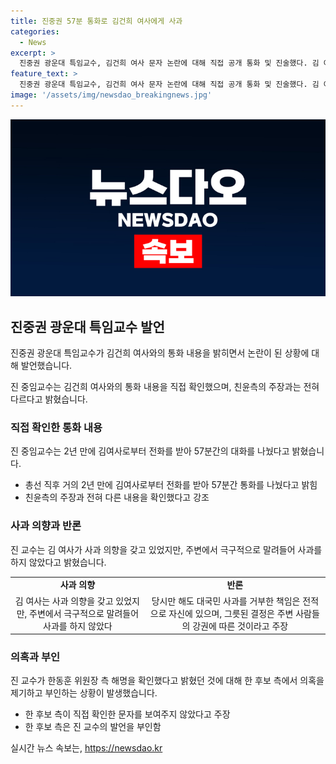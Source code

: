 ```yaml
---
title: 진중권 57분 통화로 김건희 여사에게 사과
categories:
  - News
excerpt: >
  진중권 광운대 특임교수, 김건희 여사 문자 논란에 대해 직접 공개 통화 및 진술했다. 김 여사의 사과 의향과 진씨의 주장이 다르다며, 주변의 강압으로 사과를 거부했다고 밝혔고, 친윤측을 비판했다. 또한 한 후보 측의 문자 확인 의혹을 제기했으나 해당 의혹은 부인되었다. 
feature_text: >
  진중권 광운대 특임교수, 김건희 여사 문자 논란에 대해 직접 공개 통화 및 진술했다. 김 여사의 사과 의향과 진씨의 주장이 다르다며, 주변의 강압으로 사과를 거부했다고 밝혔고, 친윤측을 비판했다. 또한 한 후보 측의 문자 확인 의혹을 제기했으나 해당 의혹은 부인되었다. 
image: '/assets/img/newsdao_breakingnews.jpg'
---
```


<p><img src="/assets/img/newsdao_breakingnews.jpg" alt="ontimetimes 속보" /></p>

<h2 data-ke-size="size26">진중권 광운대 특임교수 발언</h2>

<p>진중권 광운대 특임교수가 김건희 여사와의 통화 내용을 밝히면서 논란이 된 상황에 대해 발언했습니다.</p>

<p data-ke-size="size16">진 중임교수는 김건희 여사와의 통화 내용을 직접 확인했으며, 친윤측의 주장과는 전혀 다르다고 밝혔습니다.</p>

<h3>직접 확인한 통화 내용</h3>

<p>진 중임교수는 2년 만에 김여사로부터 전화를 받아 57분간의 대화를 나눴다고 밝혔습니다.</p>

<ul>
  <li>총선 직후 거의 2년 만에 김여사로부터 전화를 받아 57분간 통화를 나눴다고 밝힘</li>
  <li>친윤측의 주장과 전혀 다른 내용을 확인했다고 강조</li>
</ul>

<h3>사과 의향과 반론</h3>

<p>진 교수는 김 여사가 사과 의향을 갖고 있었지만, 주변에서 극구적으로 말려들어 사과를 하지 않았다고 밝혔습니다.</p>

<table>
  <tr>
    <td style="text-align: center; height: 17px;"><b>사과 의향</b></td>
    <td style="text-align: center; height: 17px;"><b>반론</b></td>
  </tr>
  <tr>
    <td style="text-align: center; height: 17px;">김 여사는 사과 의향을 갖고 있었지만, 주변에서 극구적으로 말려들어 사과를 하지 않았다</td>
    <td style="text-align: center; height: 17px;">당시만 해도 대국민 사과를 거부한 책임은 전적으로 자신에 있으며, 그릇된 결정은 주변 사람들의 강권에 따른 것이라고 주장</td>
  </tr>
</table>

<h3>의혹과 부인</h3>

<p>진 교수가 한동훈 위원장 측 해명을 확인했다고 밝혔던 것에 대해 한 후보 측에서 의혹을 제기하고 부인하는 상황이 발생했습니다.</p>

<ul>
  <li>한 후보 측이 직접 확인한 문자를 보여주지 않았다고 주장</li>
  <li>한 후보 측은 진 교수의 발언을 부인함</li>
</ul>
실시간 뉴스 속보는, <a href="https://newsdao.kr" rel="dofollow">https://newsdao.kr</a>


